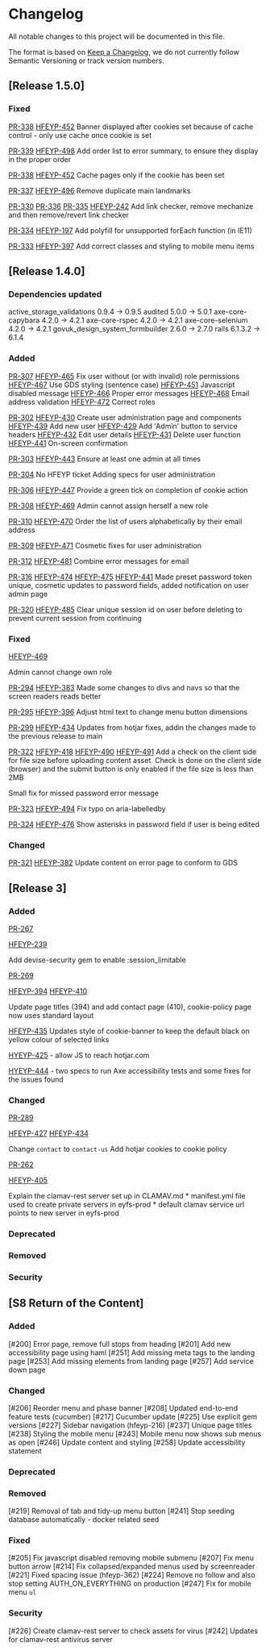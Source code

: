 # Changelog

All notable changes to this project will be documented in this file.

The format is based on [Keep a Changelog](https://keepachangelog.com/en/1.0.0/),
we do not currently follow Semantic Versioning or track version numbers.


## [Release 1.5.0]

### Fixed
  [PR-338]( https://github.com/DFE-Digital/early-years-foundation-reform/pull/338)
  [HFEYP-452](https://dfedigital.atlassian.net/browse/HFEYP-452)
  Banner displayed after cookies set because of cache control - only use cache once cookie is set

  [PR-339]( https://github.com/DFE-Digital/early-years-foundation-reform/pull/339)
  [HFEYP-498](https://dfedigital.atlassian.net/browse/HFEYP-498)
  Add order list to error summary, to ensure they display in the proper order

  [PR-338]( https://github.com/DFE-Digital/early-years-foundation-reform/pull/338)
  [HFEYP-452](https://dfedigital.atlassian.net/browse/HFEYP-452)
  Cache pages only if the cookie has been set


  [PR-337]( https://github.com/DFE-Digital/early-years-foundation-reform/pull/337)
  [HFEYP-496](https://dfedigital.atlassian.net/browse/HFEYP-496)
  Remove duplicate main landmarks

  [PR-330]( https://github.com/DFE-Digital/early-years-foundation-reform/pull/330)
  [PR-336]( https://github.com/DFE-Digital/early-years-foundation-reform/pull/336)
  [PR-335]( https://github.com/DFE-Digital/early-years-foundation-reform/pull/335)
  [HFEYP-242](https://dfedigital.atlassian.net/browse/HFEYP-242)
  Add link checker, remove mechanize and then remove/revert link checker

  [PR-334]( https://github.com/DFE-Digital/early-years-foundation-reform/pull/334)
  [HFEYP-197](https://dfedigital.atlassian.net/browse/HFEYP-197)
  Add polyfill for unsupported forEach function (in IE11)

  [PR-333]( https://github.com/DFE-Digital/early-years-foundation-reform/pull/333)
  [HFEYP-397](https://dfedigital.atlassian.net/browse/HFEYP-397)
  Add correct classes and styling to mobile menu items

## [Release 1.4.0]

### Dependencies updated
active_storage_validations 0.9.4 -> 0.9.5
audited 5.0.0 -> 5.0.1
axe-core-capybara 4.2.0 -> 4.2.1
axe-core-rspec 4.2.0 -> 4.2.1
axe-core-selenium 4.2.0 -> 4.2.1
govuk_design_system_formbuilder 2.6.0 -> 2.7.0
rails 6.1.3.2 -> 6.1.4

### Added
  [PR-307]( https://github.com/DFE-Digital/early-years-foundation-reform/pull/307 )
  [HFEYP-465](https://dfedigital.atlassian.net/browse/HFEYP-465)
  Fix user without (or with invalid) role permissions
  [HFEYP-467](https://dfedigital.atlassian.net/browse/HFEYP-467)
  Use GDS styling (sentence case)
  [HFEYP-451](https://dfedigital.atlassian.net/browse/HFEYP-451)
  Javascript disabled message
  [HFEYP-466](https://dfedigital.atlassian.net/browse/HFEYP-466)
  Proper error messages
  [HFEYP-468](https://dfedigital.atlassian.net/browse/HFEYP-468)
  Email address validation
  [HFEYP-472](https://dfedigital.atlassian.net/browse/HFEYP-472)
  Correct roles

  [PR-302]( https://github.com/DFE-Digital/early-years-foundation-reform/pull/302)
  [HFEYP-430](https://dfedigital.atlassian.net/browse/HFEYP-430)
  Create user administration page and components
  [HFEYP-439](https://dfedigital.atlassian.net/browse/HFEYP-439)
  Add new user
  [HFEYP-429](https://dfedigital.atlassian.net/browse/HFEYP-429)
  Add 'Admin' button to service headers
  [HFEYP-432](https://dfedigital.atlassian.net/browse/HFEYP-432)
  Edit user details
  [HFEYP-431](https://dfedigital.atlassian.net/browse/HFEYP-431)
  Delete user function
  [HFEYP-441](https://dfedigital.atlassian.net/browse/HFEYP-441)
  On-screen confirmation

  [PR-303]( https://github.com/DFE-Digital/early-years-foundation-reform/pull/303)
  [HFEYP-443](https://dfedigital.atlassian.net/browse/HFEYP-443)
  Ensure at least one admin at all times

  [PR-304]( https://github.com/DFE-Digital/early-years-foundation-reform/pull/304)
  No HFEYP ticket
  Adding specs for user administration

  [PR-306]( https://github.com/DFE-Digital/early-years-foundation-reform/pull/306)
  [HFEYP-447](https://dfedigital.atlassian.net/browse/HFEYP-447)
  Provide a green tick on completion of cookie action

  [PR-308]( https://github.com/DFE-Digital/early-years-foundation-reform/pull/308)
  [HFEYP-469](https://dfedigital.atlassian.net/browse/HFEYP-469)
  Admin cannot assign herself a new role

  [PR-310]( https://github.com/DFE-Digital/early-years-foundation-reform/pull/310)
  [HFEYP-470](https://dfedigital.atlassian.net/browse/HFEYP-470)
  Order the list of users alphabetically by their email address

  [PR-309]( https://github.com/DFE-Digital/early-years-foundation-reform/pull/309)
  [HFEYP-471](https://dfedigital.atlassian.net/browse/HFEYP-471)
  Cosmetic fixes for user administration

  [PR-312]( https://github.com/DFE-Digital/early-years-foundation-reform/pull/312)
  [HFEYP-481](https://dfedigital.atlassian.net/browse/HFEYP-481)
  Combine error messages for email

  [PR-316]( https://github.com/DFE-Digital/early-years-foundation-reform/pull/316)
  [HFEYP-474](https://dfedigital.atlassian.net/browse/HFEYP-474)
  [HFEYP-475](https://dfedigital.atlassian.net/browse/HFEYP-475)
  [HFEYP-441](https://dfedigital.atlassian.net/browse/HFEYP-441)
  Made preset password token unique, cosmetic updates to password fields, added notification on user admin page
  
  [PR-320]( https://github.com/DFE-Digital/early-years-foundation-reform/pull/320)
  [HFEYP-485](https://dfedigital.atlassian.net/browse/HFEYP-485)
  Clear unique session id on user before deleting to prevent current session from continuing

### Fixed
  [HFEYP-469]( https://dfedigital.atlassian.net/browse/HFEYP-469 )

  Admin cannot change own role

  [PR-294]( https://github.com/DFE-Digital/early-years-foundation-reform/pull/294 )
  [HFEYP-383]( https://dfedigital.atlassian.net/browse/HFEYP-383 )
  Made some changes to divs and navs so that the screen readers reads better

  [PR-295]( https://github.com/DFE-Digital/early-years-foundation-reform/pull/295)
  [HFEYP-396]( https://dfedigital.atlassian.net/browse/HFEYP-396 )
  Adjust html text to change menu button dimensions

  [PR-299]( https://github.com/DFE-Digital/early-years-foundation-reform/pull/299)
  [HFEYP-434]( https://dfedigital.atlassian.net/browse/HFEYP-434 )
  Updates from hotjar fixes, addin the changes made to the previous release to main

  [PR-322]( https://github.com/DFE-Digital/early-years-foundation-reform/pull/322)
  [HFEYP-418]( https://dfedigital.atlassian.net/browse/HFEYP-418 )
  [HFEYP-490]( https://dfedigital.atlassian.net/browse/HFEYP-490 )
  [HFEYP-491]( https://dfedigital.atlassian.net/browse/HFEYP-491 )
  Add a check on the client side for file size before uploading content asset. Check is done on the client side (browser) and the submit button is only enabled if the file size is less than 2MB

  Small fix for missed password error message
  
  [PR-323]( https://github.com/DFE-Digital/early-years-foundation-reform/pull/323)
  [HFEYP-494]( https://dfedigital.atlassian.net/browse/HFEYP-494 )
  Fix typo on aria-labelledby

  [PR-324]( https://github.com/DFE-Digital/early-years-foundation-reform/pull/324)
  [HFEYP-476]( https://dfedigital.atlassian.net/browse/HFEYP-476 )
  Show asterisks in password field if user is being edited
### Changed
  [PR-321]( https://github.com/DFE-Digital/early-years-foundation-reform/pull/321)
  [HFEYP-382]( https://dfedigital.atlassian.net/browse/HFEYP-382 )
  Update content on error page to conform to GDS

## [Release 3]

### Added
  [PR-267]( https://github.com/DFE-Digital/early-years-foundation-reform/pull/267 )

  [HFEYP-239]( https://dfedigital.atlassian.net/browse/HFEYP-239 )

  Add devise-security gem to enable :session_limitable

  [PR-269]( https://github.com/DFE-Digital/early-years-foundation-reform/pull/269 )

  [HFEYP-394]( https://dfedigital.atlassian.net/browse/HFEYP-394 )
  [HFEYP-410]( https://dfedigital.atlassian.net/browse/HFEYP-410 )

  Update page titles (394) and add contact page (410), cookie-policy page now uses standard layout
 
  [HFEYP-435]( https://dfedigital.atlassian.net/browse/HFEYP-435) Updates style of cookie-banner to keep the default black on yellow colour of selected links

  [HYEYP-425](https://dfedigital.atlassian.net/browse/HFEYP-425) - allow JS to reach hotjar.com

  [HYEYP-444](https://dfedigital.atlassian.net/browse/HFEYP-444) - two specs to run Axe accessibility tests and some fixes for the issues found
### Changed
  [PR-289]( https://github.com/DFE-Digital/early-years-foundation-reform/pull/289 )

  [HFEYP-427]( https://dfedigital.atlassian.net/browse/HFEYP-427 )
  [HFEYP-434]( https://dfedigital.atlassian.net/browse/HFEYP-434 )

  Change `contact` to `contact-us`
  Add hotjar cookies to cookie policy

  [PR-262]( https://github.com/DFE-Digital/early-years-foundation-reform/pull/262 )

  [HFEYP-405]( https://dfedigital.atlassian.net/browse/HFEYP-405 )

  Explain the clamav-rest server set up in CLAMAV.md
    * manifest.yml file used to create private servers in eyfs-prod
    * default clamav service url points to new server in eyfs-prod

### Deprecated
### Removed
### Security

## [S8 Return of the Content]

### Added
[#200] Error page, remove full stops from heading
[#201] Add new accessibility page using haml
[#251] Add missing meta tags to the landing page
[#253] Add missing elements from landing page
[#257] Add service down page

### Changed
[#206] Reorder menu and phase banner
[#208] Updated end-to-end feature tests (cucumber)
[#217] Cucumber update
[#225] Use explicit gem versions
[#227] Sidebar navigation (hfeyp-216)
[#237] Unique page titles
[#238] Styling the mobile menu
[#243] Mobile menu now shows sub menus as open
[#246] Update content and styling
[#258] Update accessibility statement

### Deprecated

### Removed

[#219] Removal of tab and tidy-up menu button
[#241] Stop seeding database automatically - docker related seed

### Fixed

[#205] Fix javascript disabled removing mobile submenu
[#207] Fix menu button arrow
[#214] Fix collapsed/expanded menus used by screenreader
[#221] Fixed spacing issue (hfeyp-362)
[#224] Remove no follow and also stop setting AUTH_ON_EVERYTHING on production
[#247] Fix for mobile menu `ul`

### Security

[#226] Create clamav-rest server to check assets for virus
[#242] Updates for clamav-rest antivirus server

